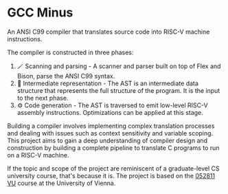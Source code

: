 # GCC Minus

An ANSI C99 compiler that translates source code into RISC-V machine instructions.

The compiler is constructed in three phases:

1. 🪄 Scanning and parsing - A scanner and parser built on top of Flex and Bison, parse the ANSI C99 syntax.
2. 🌳 Intermediate representation - The AST is an intermediate data structure that represents the full structure of the program. It is the input to the next phase.
3. ⚙️ Code generation - The AST is traversed to emit low-level RISC-V assembly instructions. Optimizations can be applied at this stage.

Building a compiler involves implementing complex translation processes and dealing with issues such as context sensitivity and variable scoping. This project aims to gain a deep understanding of compiler design and construction by building a complete pipeline to translate C programs to run on a RISC-V machine. 

If the topic and scope of the project are reminiscent of a graduate-level CS university course, that's because it is. The project is based on the [052811 VU](https://ufind.univie.ac.at/en/course.html?lv=052811&semester=2023S) course at the University of Vienna.
